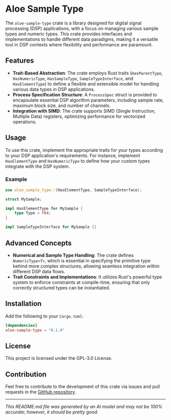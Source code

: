 # Aloe Sample Type

The `aloe-sample-type` crate is a library designed for digital signal processing (DSP) applications, with a focus on managing various sample types and numeric types. This crate provides interfaces and implementations to handle different data paradigms, making it a versatile tool in DSP contexts where flexibility and performance are paramount.

## Features

- **Trait-Based Abstraction**: The crate employs Rust traits (`HasParentType`, `HasNumericType`, `HasSampleType`, `SampleTypeInterface`, and `HasElementType`) to define a flexible and extensible model for handling various data types in DSP applications.
- **Process Specification Structure**: A `ProcessSpec` struct is provided to encapsulate essential DSP algorithm parameters, including sample rate, maximum block size, and number of channels.
- **Integration with SIMD**: The crate supports SIMD (Single Instruction, Multiple Data) registers, optimizing performance for vectorized operations.

## Usage

To use this crate, implement the appropriate traits for your types according to your DSP application's requirements. For instance, implement `HasElementType` and `HasNumericType` to define how your custom types integrate with the DSP system.

### Example

```rust
use aloe_sample_type::{HasElementType, SampleTypeInterface};

struct MySample;

impl HasElementType for MySample {
    type Type = f64;
}

impl SampleTypeInterface for MySample {}
```

## Advanced Concepts

- **Numerical and Sample Type Handling**: The crate defines `NumericType<T>`, which is essential in specifying the primitive type behind more complex structures, allowing seamless integration within different DSP data flows.
- **Trait Constraints and Implementations**: It utilizes Rust's powerful type system to enforce constraints at compile-time, ensuring that only correctly structured types can be instantiated.

## Installation

Add the following to your `Cargo.toml`:

```toml
[dependencies]
aloe-sample-type = "0.1.0"
```

## License

This project is licensed under the GPL-3.0 License.

## Contribution

Feel free to contribute to the development of this crate via issues and pull requests in the [GitHub repository](https://github.com/klebs6/aloe-rs).

---

*This README.md file was generated by an AI model and may not be 100% accurate; however, it should be pretty good.*